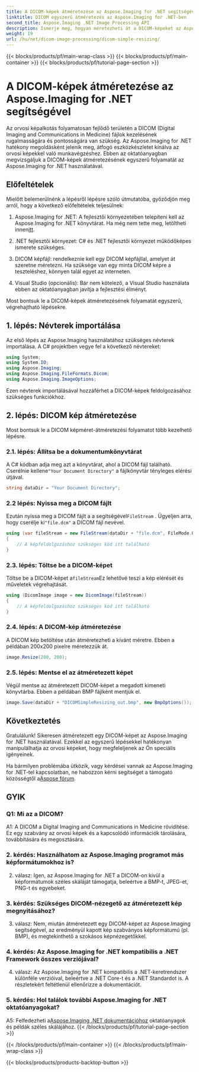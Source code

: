 ```yaml
---
title: A DICOM-képek átméretezése az Aspose.Imaging for .NET segítségével
linktitle: DICOM egyszerű átméretezés az Aspose.Imaging for .NET-ben
second_title: Aspose.Imaging .NET Image Processing API
description: Ismerje meg, hogyan méretezheti át a DICOM-képeket az Aspose.Imaging for .NET segítségével, amely egy hatékony eszköz az orvosi képfeldolgozáshoz. Egyszerű lépések a pontos eredményért.
weight: 19
url: /hu/net/dicom-image-processing/dicom-simple-resizing/
---
```


{{< blocks/products/pf/main-wrap-class >}}
{{< blocks/products/pf/main-container >}}
{{< blocks/products/pf/tutorial-page-section >}}

# A DICOM-képek átméretezése az Aspose.Imaging for .NET segítségével

Az orvosi képalkotás folyamatosan fejlődő területén a DICOM (Digital Imaging and Communications in Medicine) fájlok kezelésének rugalmasságára és pontosságára van szükség. Az Aspose.Imaging for .NET hatékony megoldásként jelenik meg, átfogó eszközkészletet kínálva az orvosi képekkel való munkavégzéshez. Ebben az oktatóanyagban megvizsgáljuk a DICOM-képek átméretezésének egyszerű folyamatát az Aspose.Imaging for .NET használatával. 

## Előfeltételek

Mielőtt belemerülnénk a lépésről lépésre szóló útmutatóba, győződjön meg arról, hogy a következő előfeltételek teljesülnek:

1.  Aspose.Imaging for .NET: A fejlesztői környezetében telepíteni kell az Aspose.Imaging for .NET könyvtárat. Ha még nem tette meg, letöltheti innen[itt](https://releases.aspose.com/imaging/net/).

2. .NET fejlesztői környezet: C# és .NET fejlesztői környezet működőképes ismerete szükséges.

3. DICOM képfájl: rendelkeznie kell egy DICOM képfájllal, amelyet át szeretne méretezni. Ha szüksége van egy minta DICOM képre a teszteléshez, könnyen talál egyet az interneten.

4. Visual Studio (opcionális): Bár nem kötelező, a Visual Studio használata ebben az oktatóanyagban javítja a fejlesztési élményt.

Most bontsuk le a DICOM-képek átméretezésének folyamatát egyszerű, végrehajtható lépésekre.

## 1. lépés: Névterek importálása

Az első lépés az Aspose.Imaging használatához szükséges névterek importálása. A C# projektben vegye fel a következő névtereket:

```csharp
using System;
using System.IO;
using Aspose.Imaging;
using Aspose.Imaging.FileFormats.Dicom;
using Aspose.Imaging.ImageOptions;
```

Ezen névterek importálásával hozzáférhet a DICOM-képek feldolgozásához szükséges funkciókhoz.

## 2. lépés: DICOM kép átméretezése

Most bontsuk le a DICOM képméret-átméretezési folyamatot több kezelhető lépésre.

### 2.1. lépés: Állítsa be a dokumentumkönyvtárat

 A C# kódban adja meg azt a könyvtárat, ahol a DICOM fájl található. Cserélnie kellene`"Your Document Directory"` a fájlkönyvtár tényleges elérési útjával.

```csharp
string dataDir = "Your Document Directory";
```

### 2.2 lépés: Nyissa meg a DICOM fájlt

 Ezután nyissa meg a DICOM fájlt a a segítségével`FileStream` . Ügyeljen arra, hogy cserélje ki`"file.dcm"` a DICOM fájl nevével.

```csharp
using (var fileStream = new FileStream(dataDir + "file.dcm", FileMode.Open, FileAccess.Read))
{
    // A képfeldolgozáshoz szükséges kód itt található
}
```

### 2.3. lépés: Töltse be a DICOM-képet

 Töltse be a DICOM-képet a`fileStream`Ez lehetővé teszi a kép elérését és műveletek végrehajtását.

```csharp
using (DicomImage image = new DicomImage(fileStream))
{
    // A képfeldolgozáshoz szükséges kód itt található
}
```

### 2.4. lépés: A DICOM-kép átméretezése

A DICOM kép betöltése után átméretezheti a kívánt méretre. Ebben a példában 200x200 pixelre méretezzük át.

```csharp
image.Resize(200, 200);
```

### 2.5. lépés: Mentse el az átméretezett képet

Végül mentse az átméretezett DICOM-képet a megadott kimeneti könyvtárba. Ebben a példában BMP fájlként mentjük el.

```csharp
image.Save(dataDir + "DICOMSimpleResizing_out.bmp", new BmpOptions());
```

## Következtetés

Gratulálunk! Sikeresen átméretezett egy DICOM-képet az Aspose.Imaging for .NET használatával. Ezekkel az egyszerű lépésekkel hatékonyan manipulálhatja az orvosi képeket, hogy megfeleljenek az Ön speciális igényeinek.

 Ha bármilyen problémába ütközik, vagy kérdései vannak az Aspose.Imaging for .NET-tel kapcsolatban, ne habozzon kérni segítséget a támogató közösségtől a[Aspose fórum](https://forum.aspose.com/).

## GYIK

### Q1: Mi az a DICOM?

A1: A DICOM a Digital Imaging and Communications in Medicine rövidítése. Ez egy szabvány az orvosi képek és a kapcsolódó információk tárolására, továbbítására és megosztására.

### 2. kérdés: Használhatom az Aspose.Imaging programot más képformátumokhoz is?

2. válasz: Igen, az Aspose.Imaging for .NET a DICOM-on kívül a képformátumok széles skáláját támogatja, beleértve a BMP-t, JPEG-et, PNG-t és egyebeket.

### 3. kérdés: Szükséges DICOM-nézegető az átméretezett kép megnyitásához?

3. válasz: Nem, miután átméretezett egy DICOM-képet az Aspose.Imaging segítségével, az eredményül kapott kép szabványos képformátumú (pl. BMP), és megtekinthető a szokásos képnézegetőkkel.

### 4. kérdés: Az Aspose.Imaging for .NET kompatibilis a .NET Framework összes verziójával?

4. válasz: Az Aspose.Imaging for .NET kompatibilis a .NET-keretrendszer különféle verzióival, beleértve a .NET Core-t és a .NET Standardot is. A részletekért feltétlenül ellenőrizze a dokumentációt.

### 5. kérdés: Hol találok további Aspose.Imaging for .NET oktatóanyagokat?

 A5: Felfedezheti a[Aspose.Imaging .NET dokumentációhoz](https://reference.aspose.com/imaging/net/) oktatóanyagok és példák széles skálájához.
{{< /blocks/products/pf/tutorial-page-section >}}

{{< /blocks/products/pf/main-container >}}
{{< /blocks/products/pf/main-wrap-class >}}

{{< blocks/products/products-backtop-button >}}
